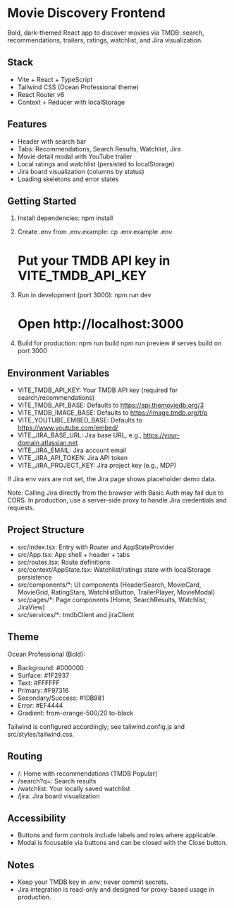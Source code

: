 # Movie Discovery Frontend

Bold, dark-themed React app to discover movies via TMDB: search, recommendations, trailers, ratings, watchlist, and Jira visualization.

## Stack

- Vite + React + TypeScript
- Tailwind CSS (Ocean Professional theme)
- React Router v6
- Context + Reducer with localStorage

## Features

- Header with search bar
- Tabs: Recommendations, Search Results, Watchlist, Jira
- Movie detail modal with YouTube trailer
- Local ratings and watchlist (persisted to localStorage)
- Jira board visualization (columns by status)
- Loading skeletons and error states

## Getting Started

1) Install dependencies:
   npm install

2) Create .env from .env.example:
   cp .env.example .env
   # Put your TMDB API key in VITE_TMDB_API_KEY

3) Run in development (port 3000):
   npm run dev
   # Open http://localhost:3000

4) Build for production:
   npm run build
   npm run preview  # serves build on port 3000

## Environment Variables

- VITE_TMDB_API_KEY: Your TMDB API key (required for search/recommendations)
- VITE_TMDB_API_BASE: Defaults to https://api.themoviedb.org/3
- VITE_TMDB_IMAGE_BASE: Defaults to https://image.tmdb.org/t/p
- VITE_YOUTUBE_EMBED_BASE: Defaults to https://www.youtube.com/embed/
- VITE_JIRA_BASE_URL: Jira base URL, e.g., https://your-domain.atlassian.net
- VITE_JIRA_EMAIL: Jira account email
- VITE_JIRA_API_TOKEN: Jira API token
- VITE_JIRA_PROJECT_KEY: Jira project key (e.g., MDP)

If Jira env vars are not set, the Jira page shows placeholder demo data.

Note: Calling Jira directly from the browser with Basic Auth may fail due to CORS. In production, use a server-side proxy to handle Jira credentials and requests.

## Project Structure

- src/index.tsx: Entry with Router and AppStateProvider
- src/App.tsx: App shell + header + tabs
- src/routes.tsx: Route definitions
- src/context/AppState.tsx: Watchlist/ratings state with localStorage persistence
- src/components/*: UI components (HeaderSearch, MovieCard, MovieGrid, RatingStars, WatchlistButton, TrailerPlayer, MovieModal)
- src/pages/*: Page components (Home, SearchResults, Watchlist, JiraView)
- src/services/*: tmdbClient and jiraClient

## Theme

Ocean Professional (Bold):
- Background: #000000
- Surface: #1F2937
- Text: #FFFFFF
- Primary: #F97316
- Secondary/Success: #10B981
- Error: #EF4444
- Gradient: from-orange-500/20 to-black

Tailwind is configured accordingly; see tailwind.config.js and src/styles/tailwind.css.

## Routing

- /: Home with recommendations (TMDB Popular)
- /search?q=: Search results
- /watchlist: Your locally saved watchlist
- /jira: Jira board visualization

## Accessibility

- Buttons and form controls include labels and roles where applicable.
- Modal is focusable via buttons and can be closed with the Close button.

## Notes

- Keep your TMDB key in .env; never commit secrets.
- Jira integration is read-only and designed for proxy-based usage in production.

